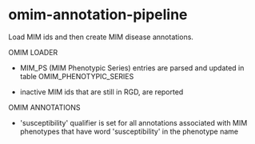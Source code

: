 # omim-annotation-pipeline
Load MIM ids and then create MIM disease annotations.

OMIM LOADER

 - MIM_PS (MIM Phenotypic Series) entries are parsed and updated in table OMIM_PHENOTYPIC_SERIES

 - inactive MIM ids that are still in RGD, are reported

OMIM ANNOTATIONS

 - 'susceptibility' qualifier is set for all annotations associated with MIM phenotypes that have word 'susceptibility'
   in the phenotype name


